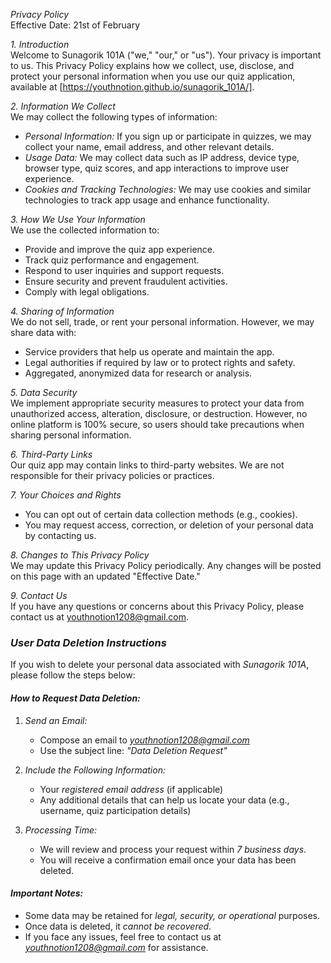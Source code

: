 *Privacy Policy*  
Effective Date: 21st of February  

*1. Introduction*  
Welcome to Sunagorik 101A ("we," "our," or "us"). Your privacy is important to us. This Privacy Policy explains how we collect, use, disclose, and protect your personal information when you use our quiz application, available at [https://youthnotion.github.io/sunagorik_101A/].

*2. Information We Collect*  
We may collect the following types of information:
- *Personal Information:* If you sign up or participate in quizzes, we may collect your name, email address, and other relevant details.
- *Usage Data:* We may collect data such as IP address, device type, browser type, quiz scores, and app interactions to improve user experience.
- *Cookies and Tracking Technologies:* We may use cookies and similar technologies to track app usage and enhance functionality.

*3. How We Use Your Information*  
We use the collected information to:
- Provide and improve the quiz app experience.
- Track quiz performance and engagement.
- Respond to user inquiries and support requests.
- Ensure security and prevent fraudulent activities.
- Comply with legal obligations.

*4. Sharing of Information*  
We do not sell, trade, or rent your personal information. However, we may share data with:
- Service providers that help us operate and maintain the app.
- Legal authorities if required by law or to protect rights and safety.
- Aggregated, anonymized data for research or analysis.

*5. Data Security*  
We implement appropriate security measures to protect your data from unauthorized access, alteration, disclosure, or destruction. However, no online platform is 100% secure, so users should take precautions when sharing personal information.

*6. Third-Party Links*  
Our quiz app may contain links to third-party websites. We are not responsible for their privacy policies or practices.

*7. Your Choices and Rights*  
- You can opt out of certain data collection methods (e.g., cookies).
- You may request access, correction, or deletion of your personal data by contacting us.

*8. Changes to This Privacy Policy*  
We may update this Privacy Policy periodically. Any changes will be posted on this page with an updated "Effective Date."

*9. Contact Us*  
If you have any questions or concerns about this Privacy Policy, please contact us at youthnotion1208@gmail.com.

### *User Data Deletion Instructions*  

If you wish to delete your personal data associated with *Sunagorik 101A*, please follow the steps below:  

#### *How to Request Data Deletion:*  
1. *Send an Email:*  
   - Compose an email to *youthnotion1208@gmail.com*  
   - Use the subject line: *"Data Deletion Request"*  

2. *Include the Following Information:*  
   - Your *registered email address* (if applicable)  
   - Any additional details that can help us locate your data (e.g., username, quiz participation details)  

3. *Processing Time:*  
   - We will review and process your request within *7 business days*.  
   - You will receive a confirmation email once your data has been deleted.  

#### *Important Notes:*  
- Some data may be retained for *legal, security, or operational* purposes.  
- Once data is deleted, it *cannot be recovered*.  
- If you face any issues, feel free to contact us at *youthnotion1208@gmail.com* for assistance.  
